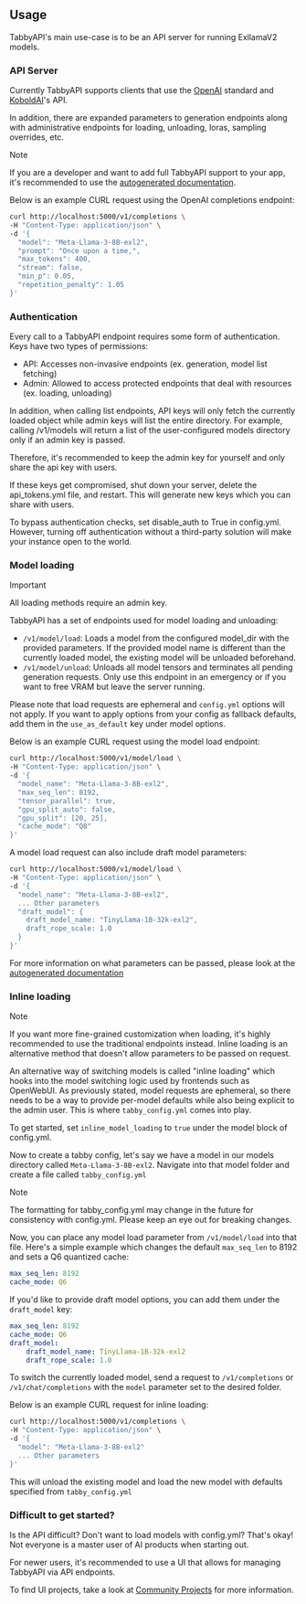 ## Usage

TabbyAPI's main use-case is to be an API server for running ExllamaV2 models.

### API Server

Currently TabbyAPI supports clients that use the [OpenAI](https://platform.openai.com/docs/api-reference) standard and [KoboldAI](https://lite.koboldai.net/koboldcpp_api)'s API.

In addition, there are expanded parameters to generation endpoints along with administrative endpoints for loading, unloading, loras, sampling overrides, etc.

> [!NOTE]
> If you are a developer and want to add full TabbyAPI support to your app, it's recommended to use the [autogenerated documentation](https://theroyallab.github.io/tabbyAPI).

Below is an example CURL request using the OpenAI completions endpoint:

```bash
curl http://localhost:5000/v1/completions \
-H "Content-Type: application/json" \
-d '{
  "model": "Meta-Llama-3-8B-exl2",
  "prompt": "Once upon a time,",
  "max_tokens": 400,
  "stream": false,
  "min_p": 0.05,
  "repetition_penalty": 1.05
}'
```

### Authentication

Every call to a TabbyAPI endpoint requires some form of authentication. Keys have two types of permissions:
- API: Accesses non-invasive endpoints (ex. generation, model list fetching)
- Admin: Allowed to access protected endpoints that deal with resources (ex. loading, unloading)

In addition, when calling list endpoints, API keys will only fetch the currently loaded object while admin keys will list the entire directory. For example, calling /v1/models will return a list of the user-configured models directory only if an admin key is passed.

Therefore, it's recommended to keep the admin key for yourself and only share the api key with users.

If these keys get compromised, shut down your server, delete the api_tokens.yml file, and restart. This will generate new keys which you can share with users.

To bypass authentication checks, set disable_auth to True in config.yml. However, turning off authentication without a third-party solution will make your instance open to the world.

### Model loading

> [!IMPORTANT]
> All loading methods require an admin key.

TabbyAPI has a set of endpoints used for model loading and unloading:
- `/v1/model/load`: Loads a model from the configured model_dir with the provided parameters. If the provided model name is different than the currently loaded model, the existing model will be unloaded beforehand.
- `/v1/model/unload`: Unloads all model tensors and terminates all pending generation requests. Only use this endpoint in an emergency or if you want to free VRAM but leave the server running.

Please note that load requests are ephemeral and `config.yml` options will not apply. If you want to apply options from your config as fallback defaults, add them in the `use_as_default` key under model options.

Below is an example CURL request using the model load endpoint:

```bash
curl http://localhost:5000/v1/model/load \
-H "Content-Type: application/json" \
-d '{
  "model_name": "Meta-Llama-3-8B-exl2",
  "max_seq_len": 8192,
  "tensor_parallel": true,
  "gpu_split_auto": false,
  "gpu_split": [20, 25],
  "cache_mode": "Q8"
}'
```

A model load request can also include draft model parameters:

```bash
curl http://localhost:5000/v1/model/load \
-H "Content-Type: application/json" \
-d '{
  "model_name": "Meta-Llama-3-8B-exl2",
  ... Other parameters
  "draft_model": {
	draft_model_name: "TinyLlama-1B-32k-exl2",
	draft_rope_scale: 1.0
  }
}'
```

For more information on what parameters can be passed, please look at the [autogenerated documentation](https://theroyallab.github.io/tabbyAPI/#operation/load_model_v1_model_load_post)

### Inline loading

> [!NOTE]
> If you want more fine-grained customization when loading, it's highly recommended to use the traditional endpoints instead. Inline loading is an alternative method  that doesn't allow parameters to be passed on request.

An alternative way of switching models is called "inline loading" which hooks into the model switching logic used by frontends such as OpenWebUI. As previously stated, model requests are ephemeral, so there needs to be a way to provide per-model defaults while also being explicit to the admin user. This is where `tabby_config.yml` comes into play.

To get started, set `inline_model_loading` to `true` under the model block of config.yml.

Now to create a tabby config, let's say we have a model in our models directory called `Meta-Llama-3-8B-exl2`. Navigate into that model folder and create a file called `tabby_config.yml`

> [!NOTE]
> The formatting for tabby_config.yml may change in the future for consistency with config.yml. Please keep an eye out for breaking changes.

Now, you can place any model load parameter from `/v1/model/load` into that file. Here's a simple example which changes the default `max_seq_len` to 8192 and sets a Q6 quantized cache:

```yml
max_seq_len: 8192
cache_mode: Q6
```

If you'd like to provide draft model options, you can add them under the `draft_model` key:

```yml
max_seq_len: 8192
cache_mode: Q6
draft_model:
	draft_model_name: TinyLlama-1B-32k-exl2
	draft_rope_scale: 1.0
```

To switch the currently loaded model, send a request to `/v1/completions` or `/v1/chat/completions` with the `model` parameter set to the desired folder.

Below is an example CURL request for inline loading:

```bash
curl http://localhost:5000/v1/completions \
-H "Content-Type: application/json" \
-d '{
  "model": "Meta-Llama-3-8B-exl2"
  ... Other parameters
}'
```

This will unload the existing model and load the new model with defaults specified from `tabby_config.yml`

### Difficult to get started?

Is the API difficult? Don't want to load models with config.yml? That's okay! Not everyone is a master user of AI products when starting out. 

For newer users, it's recommended to use a UI that allows for managing TabbyAPI via API endpoints.

To find UI projects, take a look at [Community Projects](https://github.com/theroyallab/tabbyAPI/wiki/09.-Community-Projects) for more information.
